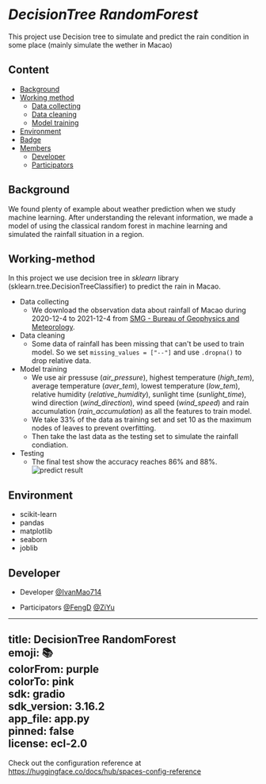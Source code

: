 # *DecisionTree RandomForest*
This project use Decision tree to simulate and predict the rain condition in some place (mainly simulate the wether in Macao)


## **Content**
- [Background](#Background)
- [Working method](#Working-method)
    - [Data collecting](#Data-collecting)
    - [Data cleaning](#Data-cleaning)
    - [Model training](#Model-traning)
- [Environment](#Environment)
- [Badge](#Badge)
- [Members](#Members)
    - [Developer](#Developer)
    - [Participators](#Participators)


## **Background**
We found plenty of example about weather prediction when we study machine learning. After understanding the relevant information, we made a model of using the classical random forest in machine learning and simulated the rainfall situation in a region.

## **Working-method**
In this project we use decision tree in *sklearn* library (sklearn.tree.DecisionTreeClassifier) to predict the rain in Macao. 

- Data collecting
    - We download the observation data about rainfall of Macao during 2020-12-4 to 2021-12-4 from [SMG - Bureau of Geophysics and Meteorology](https://www.smg.gov.mo).
- Data cleaning
    - Some data of rainfall has been missing that can't be used to train model. So we set ```missing_values = ["--"]``` and use ```.dropna()``` to drop relative data.
- Model training
    - We use air pressuse (*air_pressure*), highest temperature (*high_tem*), average temperature (*aver_tem*), lowest temperature (*low_tem*), relative humidity (*relative_humidity*), sunlight time (*sunlight_time*), wind direction (*wind_direction*), wind speed (*wind_speed*) and rain accumulation (*rain_accumulation*) as all the features to train model.
    - We take 33% of the data as training set and set 10 as the maximum nodes of leaves to prevent overfitting.
    - Then take the last data as the testing set to simulate the rainfall condiation.
- Testing
    - The final test show the accuracy reaches 86% and 88%.
    ![predict result](./result.png)

## **Environment**
- scikit-learn
- pandas
- matplotlib
- seaborn
- joblib


## **Developer**
- Developer
    [@IvanMao714](https://huggingface.co/IvanMao714)

- Participators 
    [@FengD](https://huggingface.co/FengD)  [@ZiYu]()

---
title: DecisionTree RandomForest  
emoji: 📚  
colorFrom: purple  
colorTo: pink  
sdk: gradio  
sdk_version: 3.16.2  
app_file: app.py  
pinned: false  
license: ecl-2.0  
---

Check out the configuration reference at https://huggingface.co/docs/hub/spaces-config-reference
